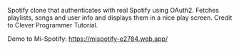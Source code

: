 Spotify clone that authenticates with real Spotify using OAuth2. Fetches playlists, songs and user info and displays them in a nice play screen. 
Credit to Clever Programmer Tutorial.

Demo to Mi-Spotify: https://mispotify-e2784.web.app/
